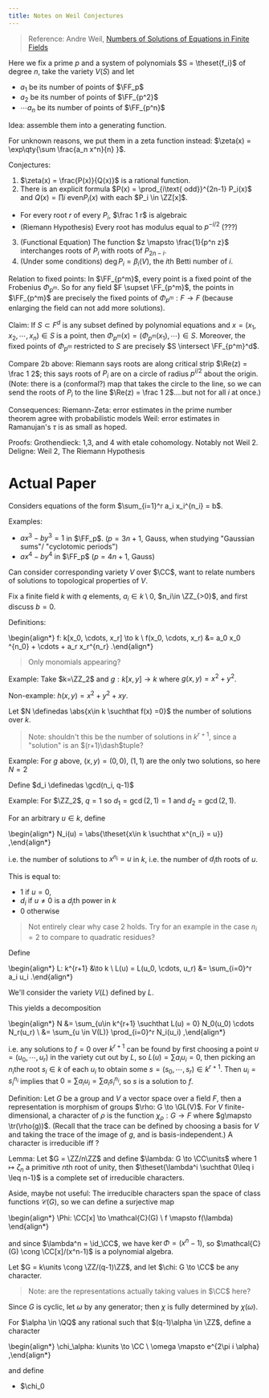 ```yaml
---
title: Notes on Weil Conjectures
---
```


> Reference:
> Andre Weil, [Numbers of Solutions of Equations in Finite Fields](https://projecteuclid.org/download/pdf_1/euclid.bams/1183513798)



Here we fix a prime $p$ and a system of polynomials $S = \theset{f_i}$ of degree $n$, take the variety $V(S)$ and let

- $a_1$ be its number of points of $\FF_p$
- $a_2$ be its number of points of $\FF_{p^2}$
- $\cdots a_n$ be its number of points of $\FF_{p^n}$

Idea: assemble them into a generating function.

For unknown reasons, we put them in a zeta function instead: $\zeta(x) = \exp\qty{\sum \frac{a_n x^n}{n} }$.

Conjectures:

1. $\zeta(x) = \frac{P(x)}{Q(x)}$ is a rational function.
2. There is an explicit formula $P(x) = \prod_{i\text{ odd}}^{2n-1} P_i(x)$ and $Q(x) = \prod{i\text{ even}}P_i(x)$ with each $P_i \in \ZZ[x]$.
  - For every root $r$ of every $P_i$, $\frac 1 r$ is algebraic
  - (Riemann Hypothesis) Every root has modulus equal to $p^{-i/2}$ (???)
3. (Functional Equation) The function $z \mapsto \frac{1}{p^n z}$ interchanges roots of $P_i$ with roots of $P_{2n-i}$.
4. (Under some conditions) $\deg P_i = \beta_i(V)$, the $i$th Betti number of $i$.


Relation to fixed points: In $\FF_{p^m}$, every point is a fixed point of the Frobenius $\Phi_{p^m}$.
So for any field $F \supset \FF_{p^m}$, the points in $\FF_{p^m}$ are precisely the fixed points of $\Phi_{p^m}: F\to F$ (because enlarging the field can not add more solutions).

Claim:
If $S\subset F^d$ is any subset defined by polynomial equations and $x = (x_1, x_2, \cdots, x_n) \in S$ is a point, then $\Phi_{p^m}(x) = (\Phi_{p^m}(x_1), \cdots) \in S$.
Moreover, the fixed points of $\Phi_{p^m}$ restricted to $S$ are precisely $S \intersect \FF_{p^m}^d$.

Compare 2b above: Riemann says roots are along critical strip $\Re(z) = \frac 1 2$; this says roots of $P_i$ are on a circle of radius $p^{i/2}$ about the origin.
(Note: there is a (conformal?) map that takes the circle to the line, so we can send the roots of $P_i$ to the line $\Re(z) = \frac 1 2$....but not for all $i$ at once.)

Consequences:
Riemann-Zeta: error estimates in the prime number theorem agree with probabilistic models
Weil: error estimates in Ramanujan's $\tau$ is as small as hoped.

Proofs:
Grothendieck: 1,3, and 4 with etale cohomology. Notably not Weil 2.
Deligne: Weil 2, The Riemann Hypothesis 


# Actual Paper

Considers equations of the form $\sum_{i=1}^r a_i x_i^{n_i} = b$.

Examples:

- $ax^3-by^3 = 1$ in $\FF_p$. ($p = 3n+1$, Gauss, when studying "Gaussian sums"/ "cyclotomic periods")
- $ax^4 - by^4$ in $\FF_p$ ($p = 4n+1$, Gauss)

Can consider corresponding variety $V$ over $\CC$, want to relate numbers of solutions to topological properties of $V$.

Fix a finite field $k$ with $q$ elements, $a_i \in k\setminus 0$, $n_i\in \ZZ_{>0}$, and first discuss $b=0$.

Definitions:

\begin{align*}
f: k[x_0, \cdots, x_r] \to k \\
f(x_0, \cdots, x_r) &= a_0 x_0 ^{n_0} + \cdots + a_r x_r^{n_r}
.\end{align*}

> Only monomials appearing? 

Example:
Take $k=\ZZ_2$ and $g: k[x, y] \to k$ where $g(x, y) = x^2 + y^2$.

Non-example:
$h(x,y) = x^2 + y^2 + xy$.

Let $N \definedas \abs{x\in k \suchthat f(x) =0}$ the number of solutions over $k$.

> Note: shouldn't this be the number of solutions in $k^{r+1}$, since a "solution" is an $(r+1)\dash$tuple?

Example:
For $g$ above, $(x, y) = (0,0),~(1,1)$ are the only two solutions, so here $N = 2$

Define $d_i \definedas \gcd(n_i, q-1)$ 

Example:
For $\ZZ_2$, $q=1$ so $d_1 = \gcd(2, 1) = 1$ and $d_2 = \gcd(2, 1)$.

For an arbitrary $u\in k$, define

\begin{align*}
N_i(u) = \abs{\theset{x\in k \suchthat x^{n_i} = u}}
,\end{align*}

i.e. the number of solutions to $x^{n_i} = u$ in $k$, i.e. the number of $d_i$th roots of $u$.

This is equal to:

- $1$ if $u = 0$,
- $d_i$ if $u\neq 0$ is a $d_{i}$th power in $k$
- $0$ otherwise

> Not entirely clear why case 2 holds. Try for an example in the case $n_i = 2$ to compare to quadratic residues?

Define

\begin{align*}
L: k^{r+1} &\to k \\
L(u) = L(u_0, \cdots, u_r) &= \sum_{i=0}^r a_i u_i 
.\end{align*}

We'll consider the variety $V(L)$ defined by $L$.

This yields a decomposition

\begin{align*}
N &= \sum_{u\in k^{r+1} \suchthat L(u) = 0} N_0(u_0) \cdots N_r(u_r) \\
&= \sum_{u \in V(L)} \prod_{i=0}^r N_i(u_i)
,\end{align*}

i.e. any solutions to $f = 0$ over $k^{r+1}$ can be found by first choosing a point $u = (u_0, \cdots, u_r)$ in the variety cut out by $L$, so $L(u) = \sum a_i u_i = 0$, then picking an $n_i$the root $s_i \in k$ of each $u_i$ to obtain some $s = (s_0, \cdots, s_r) \in k^{r+1}$.
Then $u_i = s_i^{n_i}$ implies that $0 = \sum a_i u_i = \sum a_i s_i^{n_i}$, so $s$ is a solution to $f$.

Definition:
Let $G$ be a group and $V$ a vector space over a field $F$, then a representation is morphism of groups $\rho: G \to \GL(V)$.
For $V$ finite-dimensional, a character of $\rho$ is the function $\chi_\rho: G\to F$ where $g\mapsto \tr(\rho(g))$.
(Recall that the trace can be defined by choosing a basis for $V$ and taking the trace of the image of $g$, and is basis-independent.)
A character is irreducible iff ?

Lemma:
Let $G = \ZZ/n\ZZ$ and define $\lambda: G \to \CC\units$ where $1 \mapsto \zeta_n$ a primitive $n$th root of unity, then $\theset{\lambda^i \suchthat 0\leq i \leq n-1}$ is a complete set of irreducible characters.

Aside, maybe not useful:
The irreducible characters span the space of class functions $\mathcal{C}(G)$, so we can define a surjective map

\begin{align*}
\Phi: \CC[x] \to \mathcal{C}(G) \\
f \mapsto f(\lambda)
\end{align*}

and since $\lambda^n = \id_\CC$, we have $\ker \Phi = (x^n - 1)$, so $\mathcal{C}(G) \cong \CC[x]/(x^n-1)$ is a polynomial algebra.


Let $G = k\units \cong \ZZ/(q-1)\ZZ$, and let $\chi: G \to \CC$ be any character.

> Note: are the representations actually taking values in $\CC$ here?

Since $G$ is cyclic, let $\omega$ by any generator; then $\chi$ is fully determined by $\chi(\omega)$.

For $\alpha \in \QQ$ any rational such that $(q-1)\alpha \in \ZZ$, define a character

\begin{align*}
\chi_\alpha: k\units \to \CC \\
\omega \mapsto e^{2\pi i \alpha}
,\end{align*}

and define

- $\chi_0




